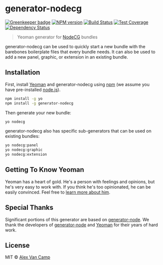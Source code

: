 # generator-nodecg 

[![Greenkeeper badge](https://badges.greenkeeper.io/nodecg/generator-nodecg.svg)](https://greenkeeper.io/)
[![NPM version][npm-image]][npm-url] 
[![Build Status][travis-image]][travis-url] 
[![Test Coverage][coveralls-image]][coveralls-url]
[![Dependency Status][daviddm-image]][daviddm-url]

> Yeoman generator for [NodeCG](http://nodecg.com/) bundles

generator-nodecg can be used to quickly start a new bundle with the barebones boilerplate files that every bundle needs.
It can also be used to add a new panel, graphic, or extension in an existing bundle.

## Installation

First, install [Yeoman](http://yeoman.io) and generator-nodecg using [npm](https://www.npmjs.com/) 
(we assume you have pre-installed [node.js](https://nodejs.org/)).

```bash
npm install -g yo
npm install -g generator-nodecg
```

Then generate your new bundle:

```bash
yo nodecg
```

generator-nodecg also has specific sub-generators that can be used on existing bundles:

```bash
yo nodecg:panel
yo nodecg:graphic
yo nodecg:extension
```

## Getting To Know Yeoman

Yeoman has a heart of gold. He&#39;s a person with feelings and opinions, but he&#39;s very easy to work with. 
If you think he&#39;s too opinionated, he can be easily convinced. 
Feel free to [learn more about him](http://yeoman.io/).

## Special Thanks

Significant portions of this generator are based on [generator-node](https://github.com/yeoman/generator-node).
We thank the developers of [generator-node](https://github.com/yeoman/generator-node) and 
[Yeoman](http://yeoman.io/) for their years of hard work.

## License

MIT © [Alex Van Camp](http://alexvan.camp)


[npm-image]: https://badge.fury.io/js/generator-nodecg.svg
[npm-url]: https://npmjs.org/package/generator-nodecg
[travis-image]: https://travis-ci.org/nodecg/generator-nodecg.svg?branch=master
[travis-url]: https://travis-ci.org/nodecg/generator-nodecg
[daviddm-image]: https://david-dm.org/nodecg/generator-nodecg.svg?theme=shields.io
[daviddm-url]: https://david-dm.org/nodecg/generator-nodecg
[coveralls-image]: https://coveralls.io/repos/github/nodecg/generator-nodecg/badge.svg?branch=master
[coveralls-url]: https://coveralls.io/github/nodecg/generator-nodecg?branch=master
